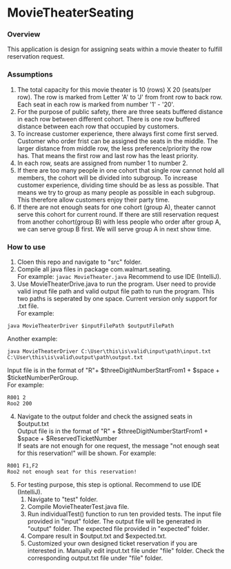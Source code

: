 # MovieTheaterSeating

### Overview

This application is design for assigning seats within a movie theater to fulfill reservation request. 

### Assumptions

1. The total capacity for this movie theater is 10 (rows) X 20 (seats/per row). The row is marked from Letter 'A' to 'J' from front row to back row. Each seat in each row is marked from number '1' - '20'.
2. For the purpose of public safety, there are three seats buffered distance in each row between different cohort. There is one row buffered distance between each row that occupied by customers.
3. To increase customer experience, there always first come first served. Customer who order frist can be assigned the seats in the middle. The larger distance from middle row, the less preference/priority the row has. That means the first row and last row has the least priority. 
4. In each row, seats are assigned from number 1 to number 2. 
5. If there are too many people in one cohort that single row cannot hold all members, the cohort will be divided into subgroup. To increase customer experience, dividing time should be as less as possible. That means we try to group as many people as possible in each subgroup. This therefore allow customers enjoy their party time. 
6. If there are not enough seats for one cohort (group A), theater cannot serve this cohort for current round. If there are still reservation request from another cohort(group B) with less people who order after group A, we can serve group B first. We will serve group A in next show time.

### How to use

1. Cloen this repo and navigate to "src" folder.
2. Compile all java files in package com.walmart.seating. <br> For example: ```javac MovieTheater.java``` Recommend to use IDE (IntelliJ).
3. Use MovieTheaterDrive.java to run the program. User need to provide valid input file path and valid output file path to run the program. This two paths is seperated by one space. Current version only support for .txt file.  <br>For example: 
```
java MovieTheaterDriver $inputFilePath $outputFilePath
``` 
Another example: 
```
java MovieTheaterDriver C:\User\this\is\valid\input\path\input.txt C:\User\this\is\valid\output\path\output.txt
```
Input file is in the format of "R"+ $threeDigitNumberStartFrom1 + $space + $ticketNumberPerGroup. <br>
    For example: 
```
R001 2
Roo2 200
```
4. Navigate to the output folder and check the assigned seats in $output.txt <br>
    Output file is in the format of "R" + $threeDigitNumberStartFrom1 + $space + $ReservedTicketNumber<br> 
If seats are not enough for one request, the message "not enough seat for this reservation!" will be shown. For example:
```
R001 F1,F2
Roo2 not enough seat for this reservation!
```
5. For testing purpose, this step is optional. Recommend to use IDE (IntelliJ).<br>
    1. Navigate to "test" folder. <br>
    2. Compile MovieTheaterTest.java file. <br>
    3. Run individualTest() function to run ten provided tests. The input file provided in "input" folder. The output file will be generated in "output" folder. The expected file provided in "expected" folder. <br>
    4. Compare result in $output.txt and $expected.txt. <br>
    5. Customized your own designed ticket reservation if you are interested in. Manually edit input.txt file under "file" folder. Check the corresponding output.txt file under "file" folder. 
